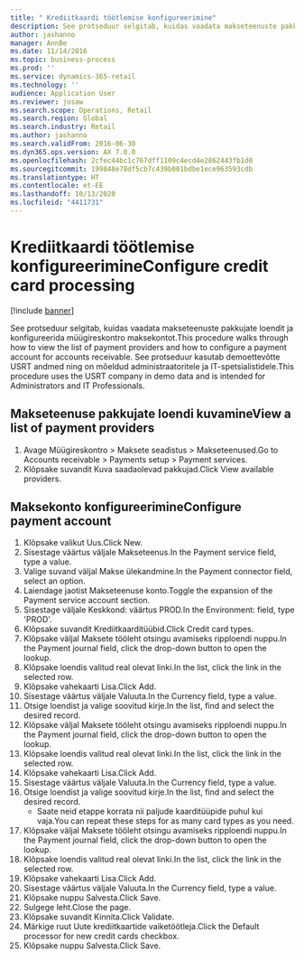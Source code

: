 ```yaml
---
title: " Krediitkaardi töötlemise konfigureerimine"
description: See protseduur selgitab, kuidas vaadata makseteenuste pakkujate loendit ja konfigureerida müügireskontro maksekontot.
author: jashanno
manager: AnnBe
ms.date: 11/14/2016
ms.topic: business-process
ms.prod: ''
ms.service: dynamics-365-retail
ms.technology: ''
audience: Application User
ms.reviewer: josaw
ms.search.scope: Operations, Retail
ms.search.region: Global
ms.search.industry: Retail
ms.author: jashanno
ms.search.validFrom: 2016-06-30
ms.dyn365.ops.version: AX 7.0.0
ms.openlocfilehash: 2cfec44bc1c767dff1109c4ecd4e2862443fb1d0
ms.sourcegitcommit: 199848e78df5cb7c439b001bdbe1ece963593cdb
ms.translationtype: HT
ms.contentlocale: et-EE
ms.lasthandoff: 10/13/2020
ms.locfileid: "4411731"
---
```

# <a name="configure-credit-card-processing"></a><span data-ttu-id="50681-103"> Krediitkaardi töötlemise konfigureerimine</span><span class="sxs-lookup"><span data-stu-id="50681-103">Configure credit card processing</span></span>

[!include [banner](../includes/banner.md)]

<span data-ttu-id="50681-104">See protseduur selgitab, kuidas vaadata makseteenuste pakkujate loendit ja konfigureerida müügireskontro maksekontot.</span><span class="sxs-lookup"><span data-stu-id="50681-104">This procedure walks through how to view the list of payment providers and how to configure a payment account for accounts receivable.</span></span> <span data-ttu-id="50681-105">See protseduur kasutab demoettevõtte USRT andmed ning on mõeldud administraatoritele ja IT-spetsialistidele.</span><span class="sxs-lookup"><span data-stu-id="50681-105">This procedure uses the USRT company in demo data and is intended for Administrators and IT Professionals.</span></span>


## <a name="view-a-list-of-payment-providers"></a><span data-ttu-id="50681-106">Makseteenuse pakkujate loendi kuvamine</span><span class="sxs-lookup"><span data-stu-id="50681-106">View a list of payment providers</span></span>
1. <span data-ttu-id="50681-107">Avage Müügireskontro > Maksete seadistus > Makseteenused.</span><span class="sxs-lookup"><span data-stu-id="50681-107">Go to Accounts receivable > Payments setup > Payment services.</span></span>
2. <span data-ttu-id="50681-108">Klõpsake suvandit Kuva saadaolevad pakkujad.</span><span class="sxs-lookup"><span data-stu-id="50681-108">Click View available providers.</span></span>

## <a name="configure-payment-account"></a><span data-ttu-id="50681-109">Maksekonto konfigureerimine</span><span class="sxs-lookup"><span data-stu-id="50681-109">Configure payment account</span></span>
1. <span data-ttu-id="50681-110">Klõpsake valikut Uus.</span><span class="sxs-lookup"><span data-stu-id="50681-110">Click New.</span></span>
2. <span data-ttu-id="50681-111">Sisestage väärtus väljale Makseteenus.</span><span class="sxs-lookup"><span data-stu-id="50681-111">In the Payment service field, type a value.</span></span>
3. <span data-ttu-id="50681-112">Valige suvand väljal Makse ülekandmine.</span><span class="sxs-lookup"><span data-stu-id="50681-112">In the Payment connector field, select an option.</span></span>
4. <span data-ttu-id="50681-113">Laiendage jaotist Makseteenuse konto.</span><span class="sxs-lookup"><span data-stu-id="50681-113">Toggle the expansion of the Payment service account section.</span></span>
5. <span data-ttu-id="50681-114">Sisestage väljale Keskkond: väärtus PROD.</span><span class="sxs-lookup"><span data-stu-id="50681-114">In the Environment: field, type 'PROD'.</span></span>
6. <span data-ttu-id="50681-115">Klõpsake suvandit Krediitkaarditüübid.</span><span class="sxs-lookup"><span data-stu-id="50681-115">Click Credit card types.</span></span>
7. <span data-ttu-id="50681-116">Klõpsake väljal Maksete tööleht otsingu avamiseks ripploendi nuppu.</span><span class="sxs-lookup"><span data-stu-id="50681-116">In the Payment journal field, click the drop-down button to open the lookup.</span></span>
8. <span data-ttu-id="50681-117">Klõpsake loendis valitud real olevat linki.</span><span class="sxs-lookup"><span data-stu-id="50681-117">In the list, click the link in the selected row.</span></span>
9. <span data-ttu-id="50681-118">Klõpsake vahekaarti Lisa.</span><span class="sxs-lookup"><span data-stu-id="50681-118">Click Add.</span></span>
10. <span data-ttu-id="50681-119">Sisestage väärtus väljale Valuuta.</span><span class="sxs-lookup"><span data-stu-id="50681-119">In the Currency field, type a value.</span></span>
11. <span data-ttu-id="50681-120">Otsige loendist ja valige soovitud kirje.</span><span class="sxs-lookup"><span data-stu-id="50681-120">In the list, find and select the desired record.</span></span>
12. <span data-ttu-id="50681-121">Klõpsake väljal Maksete tööleht otsingu avamiseks ripploendi nuppu.</span><span class="sxs-lookup"><span data-stu-id="50681-121">In the Payment journal field, click the drop-down button to open the lookup.</span></span>
13. <span data-ttu-id="50681-122">Klõpsake loendis valitud real olevat linki.</span><span class="sxs-lookup"><span data-stu-id="50681-122">In the list, click the link in the selected row.</span></span>
14. <span data-ttu-id="50681-123">Klõpsake vahekaarti Lisa.</span><span class="sxs-lookup"><span data-stu-id="50681-123">Click Add.</span></span>
15. <span data-ttu-id="50681-124">Sisestage väärtus väljale Valuuta.</span><span class="sxs-lookup"><span data-stu-id="50681-124">In the Currency field, type a value.</span></span>
16. <span data-ttu-id="50681-125">Otsige loendist ja valige soovitud kirje.</span><span class="sxs-lookup"><span data-stu-id="50681-125">In the list, find and select the desired record.</span></span>
    * <span data-ttu-id="50681-126">Saate neid etappe korrata nii paljude kaarditüüpide puhul kui vaja.</span><span class="sxs-lookup"><span data-stu-id="50681-126">You can repeat these steps for as many card types as you need.</span></span>  
17. <span data-ttu-id="50681-127">Klõpsake väljal Maksete tööleht otsingu avamiseks ripploendi nuppu.</span><span class="sxs-lookup"><span data-stu-id="50681-127">In the Payment journal field, click the drop-down button to open the lookup.</span></span>
18. <span data-ttu-id="50681-128">Klõpsake loendis valitud real olevat linki.</span><span class="sxs-lookup"><span data-stu-id="50681-128">In the list, click the link in the selected row.</span></span>
19. <span data-ttu-id="50681-129">Klõpsake vahekaarti Lisa.</span><span class="sxs-lookup"><span data-stu-id="50681-129">Click Add.</span></span>
20. <span data-ttu-id="50681-130">Sisestage väärtus väljale Valuuta.</span><span class="sxs-lookup"><span data-stu-id="50681-130">In the Currency field, type a value.</span></span>
21. <span data-ttu-id="50681-131">Klõpsake nuppu Salvesta.</span><span class="sxs-lookup"><span data-stu-id="50681-131">Click Save.</span></span>
22. <span data-ttu-id="50681-132">Sulgege leht.</span><span class="sxs-lookup"><span data-stu-id="50681-132">Close the page.</span></span>
23. <span data-ttu-id="50681-133">Klõpsake suvandit Kinnita.</span><span class="sxs-lookup"><span data-stu-id="50681-133">Click Validate.</span></span>
24. <span data-ttu-id="50681-134">Märkige ruut Uute krediitkaartide vaiketöötleja.</span><span class="sxs-lookup"><span data-stu-id="50681-134">Click the Default processor for new credit cards checkbox.</span></span>
25. <span data-ttu-id="50681-135">Klõpsake nuppu Salvesta.</span><span class="sxs-lookup"><span data-stu-id="50681-135">Click Save.</span></span>

